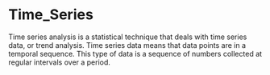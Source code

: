 # Time_Series
Time series analysis is a statistical technique that deals with time series data, or trend analysis. Time series data means that data points are in a temporal sequence. This type of data is a sequence of numbers collected at regular intervals over a period.
